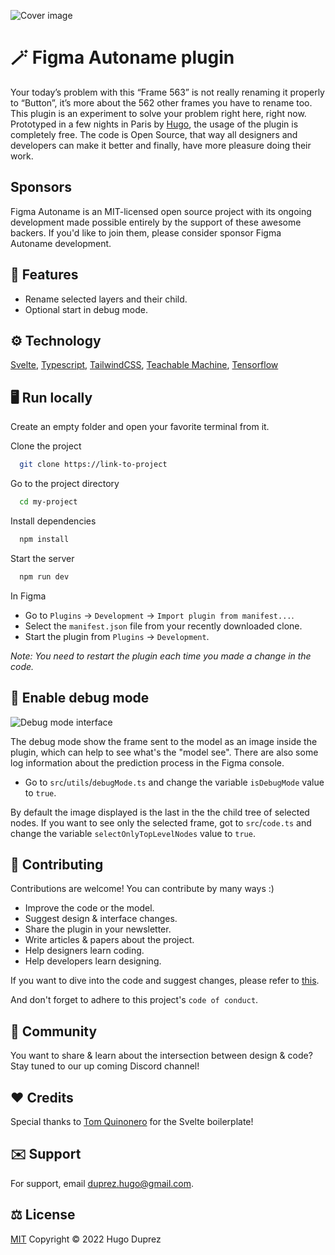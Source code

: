
![Cover image](https://i.ibb.co/f9zw4j0/showcase.png)

# 🪄 Figma Autoname plugin

Your today’s problem with this “Frame 563” is not really renaming it properly to “Button”, it’s more about the 562 other frames you have
to rename too. This plugin is an experiment to solve your problem right here, right now. Prototyped in a few nights in Paris by
[Hugo](https://www.hugoduprez.com/),
the usage of the plugin is completely free. The code is Open Source, that way all designers and developers can make
it better and finally, have more pleasure doing their work.
## Sponsors

Figma Autoname is an MIT-licensed open source project with its ongoing development made possible entirely by the support of these awesome
backers. If you'd like to join them, please consider sponsor Figma Autoname development.


## 🎁 Features

- Rename selected layers and their child.
- Optional start in debug mode.



## ⚙️ Technology

[Svelte](https://svelte.dev/), [Typescript](https://www.typescriptlang.org/),
[TailwindCSS](https://tailwindcss.com/), [Teachable Machine](https://teachablemachine.withgoogle.com/),
[Tensorflow](https://www.tensorflow.org/js?hl=fr)



## 🖥️ Run locally

Create an empty folder and open your favorite terminal from it.

Clone the project

```bash
  git clone https://link-to-project
```

Go to the project directory

```bash
  cd my-project
```

Install dependencies

```bash
  npm install
```

Start the server

```bash
  npm run dev
```

In Figma

- Go to `Plugins` -> `Development` -> `Import plugin from manifest...`.
- Select the `manifest.json` file from your recently downloaded clone.
- Start the plugin from `Plugins` -> `Development`.

*Note: You need to restart the plugin each time you made a change in the code.*
## 🚧 Enable debug mode

![Debug mode interface](https://i.ibb.co/DkTzpMw/debug-Mode.png)

The debug mode show the frame sent to the model as an image inside the plugin, which can help to see what's the "model see". There are
also some log information about the prediction process in the Figma console.

- Go to `src`/`utils`/`debugMode.ts` and change the variable `isDebugMode` value to `true`.

By default the image displayed is the last in the the child tree of selected nodes. If you want to see only the selected frame,
got to `src`/`code.ts` and change the variable `selectOnlyTopLevelNodes` value to `true`.
## 🤝 Contributing

Contributions are welcome! You can contribute by many ways :)

- Improve the code or the model.
- Suggest design & interface changes.
- Share the plugin in your newsletter.
- Write articles & papers about the project.
- Help designers learn coding.
- Help developers learn designing.

If you want to dive into the code and suggest changes, please refer to
[this](https://opensource.guide/how-to-contribute/#opening-a-pull-request).

And don't forget to adhere to this project's `code of conduct`.


## 🍕 Community

You want to share & learn about the intersection between design & code? Stay tuned to our up coming Discord channel!
## ❤️ Credits

Special thanks to [Tom Quinonero](https://github.com/tomquinonero) for the Svelte boilerplate!
## ✉️ Support

For support, email duprez.hugo@gmail.com.


## ⚖️ License

[MIT](https://choosealicense.com/licenses/mit/) Copyright © 2022 Hugo Duprez

